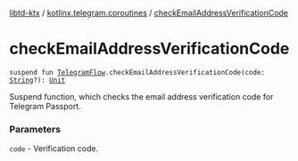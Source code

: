 [libtd-ktx](../index.md) / [kotlinx.telegram.coroutines](index.md) / [checkEmailAddressVerificationCode](./check-email-address-verification-code.md)

# checkEmailAddressVerificationCode

`suspend fun `[`TelegramFlow`](../kotlinx.telegram.core/-telegram-flow/index.md)`.checkEmailAddressVerificationCode(code: `[`String`](https://kotlinlang.org/api/latest/jvm/stdlib/kotlin/-string/index.html)`?): `[`Unit`](https://kotlinlang.org/api/latest/jvm/stdlib/kotlin/-unit/index.html)

Suspend function, which checks the email address verification code for Telegram Passport.

### Parameters

`code` - Verification code.